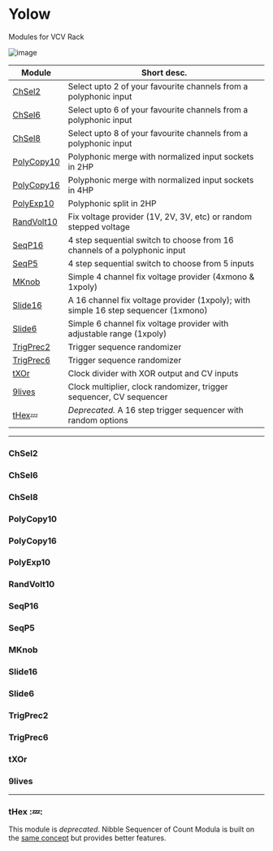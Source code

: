 # Yolow
Modules for VCV Rack

![image](https://user-images.githubusercontent.com/34127628/156898284-8f956e4f-52ce-463b-87d8-10a2267cce81.png)

<!--
|Module|Short desc.|
| --- | --- |
|ChSel2.cpp|Select upto 2 of your favourite channels from a polyphonic input|
|ChSel6.cpp|Select upto 6 of your favourite channels from a polyphonic input|
|ChSel8.cpp|Select upto 8 of your favourite channels from a polyphonic input|
|PolyCopy10.cpp|Polyphonic merge with normalized input sockets in 2HP|
|PolyCopy16.cpp|Polyphonic merge with normalized input sockets in 4HP|
|PolyExp10.cpp|Polyphonic split in 2HP|
|RandVolt10.cpp|Fix voltage provider (1V, 2V, 3V, etc) or random stepped voltage|
|SeqP16.cpp|4 step sequential switch to choose from 16 channels of a polyphonic input|
|SeqP5.cpp|4 step sequential switch to choose from 5 inputs|
|MKnob.cpp|Simple 4 channel fix voltage provider (4xmono & 1xpoly)|
|Slide16.cpp|A 16 channel fix voltage provider (1xpoly); with simple 16 step sequencer (1xmono)|
|Slide6.cpp|Simple 6 channel fix voltage provider with adjustable range (1xpoly)|
|TrigPrec2.cpp|Trigger sequence randomizer|
|TrigPrec6.cpp|Trigger sequence randomizer|
|tXOr.cpp|Clock divider with XOR output and CV inputs|
|9lives.cpp|Clock multiplier, clock randomizer, trigger sequencer, CV sequencer|
|tHex.cpp :zzz:|[*deprecated*] A 16 step trigger sequencer with random options|
-->

|Module|Short desc.|
| --- | --- |
|[ChSel2](#ChSel2)|Select upto 2 of your favourite channels from a polyphonic input|
|[ChSel6](#ChSel6)|Select upto 6 of your favourite channels from a polyphonic input|
|[ChSel8](#ChSel8)|Select upto 8 of your favourite channels from a polyphonic input|
|[PolyCopy10](#PolyCopy10)|Polyphonic merge with normalized input sockets in 2HP|
|[PolyCopy16](#PolyCopy16)|Polyphonic merge with normalized input sockets in 4HP|
|[PolyExp10](#PolyExp10)|Polyphonic split in 2HP|
|[RandVolt10](#RandVolt10)|Fix voltage provider (1V, 2V, 3V, etc) or random stepped voltage|
|[SeqP16](#SeqP16)|4 step sequential switch to choose from 16 channels of a polyphonic input|
|[SeqP5](#SeqP5)|4 step sequential switch to choose from 5 inputs|
|[MKnob](#MKnob)|Simple 4 channel fix voltage provider (4xmono & 1xpoly)|
|[Slide16](#Slide16)|A 16 channel fix voltage provider (1xpoly); with simple 16 step sequencer (1xmono)|
|[Slide6](#Slide6)|Simple 6 channel fix voltage provider with adjustable range (1xpoly)|
|[TrigPrec2](#TrigPrec2)|Trigger sequence randomizer|
|[TrigPrec6](#TrigPrec6)|Trigger sequence randomizer|
|[tXOr](#tXOr)|Clock divider with XOR output and CV inputs|
|[9lives](#9lives)|Clock multiplier, clock randomizer, trigger sequencer, CV sequencer|
|[tHex](#tHex):zzz:|*Deprecated.* A 16 step trigger sequencer with random options|

-----

### ChSel2
### ChSel6
### ChSel8
### PolyCopy10
### PolyCopy16
### PolyExp10
### RandVolt10
### SeqP16
### SeqP5
### MKnob
### Slide16
### Slide6
### TrigPrec2
### TrigPrec6
### tXOr
### 9lives

-----

### tHex ::zzz::
This module is *deprecated*. Nibble Sequencer of Count Modula is built on the [same concept](https://github.com/countmodula/VCVRackPlugins/issues/89) but provides better features.
